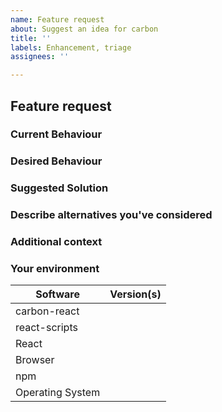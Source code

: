 ```yaml
---
name: Feature request
about: Suggest an idea for carbon
title: ''
labels: Enhancement, triage
assignees: ''

---
```


## Feature request

### Current Behaviour
<!-- A clear and concise description of what is the current behaviour.  -->

### Desired Behaviour
<!-- A clear and concise description of what you want to happen.  -->

### Suggested Solution
<!-- Suggest a solution to enable the desired behaviour.  -->

### Describe alternatives you've considered
<!-- A clear and concise description of any alternative solutions or features you've considered.  -->

### Additional context
<!-- Add any other context or links about the feature request here. -->

### Your environment
<!-- PLEASE FILL THIS OUT -->
| Software         | Version(s) |
| ---------------- | ---------- |
| carbon-react     |
| react-scripts    | 
| React            |
| Browser          |
| npm              |
| Operating System |

